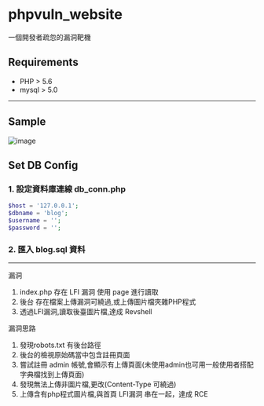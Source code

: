 # phpvuln_website
一個開發者疏忽的漏洞靶機


## Requirements

* PHP > 5.6
* mysql > 5.0

--- 


## Sample

![image](https://github.com/dyeat/phpvuln_website/assets/7974325/2270806f-2f03-43b1-96a7-1428e847be5d)

## Set DB Config 

###  1. 設定資料庫連線 db_conn.php

``` php
$host = '127.0.0.1';   
$dbname = 'blog';		
$username = '';	
$password = '';			
```
###  2. 匯入 blog.sql 資料

---

漏洞
1. index.php 存在 LFI 漏洞 使用 page 進行讀取
2. 後台 存在檔案上傳漏洞可繞過,或上傳圖片檔夾雜PHP程式
3. 透過LFI漏洞,讀取後臺圖片檔,達成 Revshell

漏洞思路
1. 發現robots.txt 有後台路徑
2. 後台的檢視原始碼當中包含註冊頁面
3. 嘗試註冊 admin 帳號,會顯示有上傳頁面(未使用admin也可用一般使用者搭配字典檔找到上傳頁面)
4. 發現無法上傳非圖片檔,更改(Content-Type 可繞過) 
5. 上傳含有php程式圖片檔,與首頁 LFI漏洞 串在一起，達成 RCE
